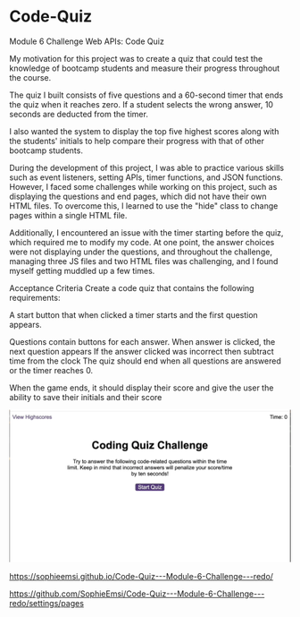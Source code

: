 # Code-Quiz

Module 6 Challenge Web APIs: Code Quiz

My motivation for this project was to create a quiz that could test the knowledge of bootcamp students and measure their progress throughout the course.

The quiz I built consists of five questions and a 60-second timer that ends the quiz when it reaches zero. If a student selects the wrong answer, 10 seconds are deducted from the timer.

I also wanted the system to display the top five highest scores along with the students' initials to help compare their progress with that of other bootcamp students.

During the development of this project, I was able to practice various skills such as event listeners, setting APIs, timer functions, and JSON functions. However, I faced some challenges while working on this project, such as displaying the questions and end pages, which did not have their own HTML files. To overcome this, I learned to use the "hide" class to change pages within a single HTML file.

Additionally, I encountered an issue with the timer starting before the quiz, which required me to modify my code. At one point, the answer choices were not displaying under the questions, and throughout the challenge, managing three JS files and two HTML files was challenging, and I found myself getting muddled up a few times.

Acceptance Criteria
Create a code quiz that contains the following requirements:

A start button that when clicked a timer starts and the first question appears.

Questions contain buttons for each answer.
When answer is clicked, the next question appears
If the answer clicked was incorrect then subtract time from the clock
The quiz should end when all questions are answered or the timer reaches 0.

When the game ends, it should display their score and give the user the ability to save their initials and their score

![gif of quiz](assets/Apr-06-2023%2013-46-10.gif)

https://sophieemsi.github.io/Code-Quiz---Module-6-Challenge---redo/

https://github.com/SophieEmsi/Code-Quiz---Module-6-Challenge---redo/settings/pages